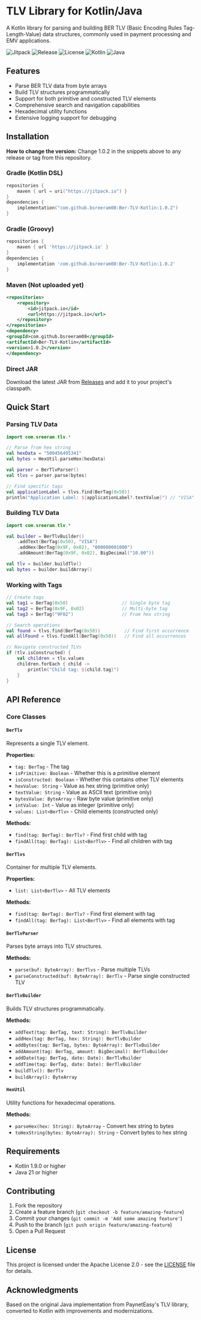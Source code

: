 # TLV Library for Kotlin/Java

A Kotlin library for parsing and building BER TLV (Basic Encoding Rules Tag-Length-Value) data structures, commonly used in payment processing and EMV applications.

![Jitpack](https://jitpack.io/v/bsreeram08/Ber-TLV-Kotlin.svg)
![Release](https://github.com/bsreeram08/Ber-TLV-Kotlin/actions/workflows/release.yml/badge.svg)
![License](https://img.shields.io/badge/License-Apache%202.0-blue.svg)
![Kotlin](https://img.shields.io/badge/kotlin-2.1.21-blue.svg)
![Java](https://img.shields.io/badge/java-21-orange.svg)

## Features

- Parse BER TLV data from byte arrays
- Build TLV structures programmatically
- Support for both primitive and constructed TLV elements
- Comprehensive search and navigation capabilities
- Hexadecimal utility functions
- Extensive logging support for debugging

## Installation

**How to change the version:**
Change 1.0.2 in the snippets above to any release or tag from this repository.

### Gradle (Kotlin DSL)
```kotlin
repositories {
    maven { url = uri("https://jitpack.io") }
}
dependencies {
    implementation("com.github.bsreeram08:Ber-TLV-Kotlin:1.0.2")
}
```

### Gradle (Groovy)
```groovy
repositories {
    maven { url 'https://jitpack.io' }
}
dependencies {
    implementation 'com.github.bsreeram08:Ber-TLV-Kotlin:1.0.2'
}
```

### Maven (Not uploaded yet)
```xml
<repositories>
    <repository>
        <id>jitpack.io</id>
        <url>https://jitpack.io</url>
    </repository>
</repositories>
<dependency>
<groupId>com.github.bsreeram08</groupId>
<artifactId>Ber-TLV-Kotlin</artifactId>
<version>1.0.2</version>
</dependency>
```

### Direct JAR
Download the latest JAR from [Releases](../../releases) and add it to your project's classpath.

## Quick Start

### Parsing TLV Data

```kotlin
import com.sreeram.tlv.*

// Parse from hex string
val hexData = "500456495341"
val bytes = HexUtil.parseHex(hexData)

val parser = BerTlvParser()
val tlvs = parser.parse(bytes)

// Find specific tags
val applicationLabel = tlvs.find(BerTag(0x50))
println("Application Label: ${applicationLabel?.textValue}") // "VISA"
```

### Building TLV Data

```kotlin
import com.sreeram.tlv.*

val builder = BerTlvBuilder()
    .addText(BerTag(0x50), "VISA")
    .addHex(BerTag(0x9F, 0x02), "000000001000")
    .addAmount(BerTag(0x9F, 0x02), BigDecimal("10.00"))

val tlv = builder.buildTlv()
val bytes = builder.buildArray()
```

### Working with Tags

```kotlin
// Create tags
val tag1 = BerTag(0x50)                    // Single byte tag
val tag2 = BerTag(0x9F, 0x02)              // Multi-byte tag
val tag3 = BerTag("9F02")                  // From hex string

// Search operations
val found = tlvs.find(BerTag(0x50))         // Find first occurrence
val allFound = tlvs.findAll(BerTag(0x50))   // Find all occurrences

// Navigate constructed TLVs
if (tlv.isConstructed) {
    val children = tlv.values
    children.forEach { child ->
        println("Child tag: ${child.tag}")
    }
}
```

## API Reference

### Core Classes

#### `BerTlv`
Represents a single TLV element.

**Properties:**
- `tag: BerTag` - The tag
- `isPrimitive: Boolean` - Whether this is a primitive element
- `isConstructed: Boolean` - Whether this contains other TLV elements
- `hexValue: String` - Value as hex string (primitive only)
- `textValue: String` - Value as ASCII text (primitive only)
- `bytesValue: ByteArray` - Raw byte value (primitive only)
- `intValue: Int` - Value as integer (primitive only)
- `values: List<BerTlv>` - Child elements (constructed only)

**Methods:**
- `find(tag: BerTag): BerTlv?` - Find first child with tag
- `findAll(tag: BerTag): List<BerTlv>` - Find all children with tag

#### `BerTlvs`
Container for multiple TLV elements.

**Properties:**
- `list: List<BerTlv>` - All TLV elements

**Methods:**
- `find(tag: BerTag): BerTlv?` - Find first element with tag
- `findAll(tag: BerTag): List<BerTlv>` - Find all elements with tag

#### `BerTlvParser`
Parses byte arrays into TLV structures.

**Methods:**
- `parse(buf: ByteArray): BerTlvs` - Parse multiple TLVs
- `parseConstructed(buf: ByteArray): BerTlv` - Parse single constructed TLV

#### `BerTlvBuilder`
Builds TLV structures programmatically.

**Methods:**
- `addText(tag: BerTag, text: String): BerTlvBuilder`
- `addHex(tag: BerTag, hex: String): BerTlvBuilder`
- `addBytes(tag: BerTag, bytes: ByteArray): BerTlvBuilder`
- `addAmount(tag: BerTag, amount: BigDecimal): BerTlvBuilder`
- `addDate(tag: BerTag, date: Date): BerTlvBuilder`
- `addTime(tag: BerTag, date: Date): BerTlvBuilder`
- `buildTlv(): BerTlv`
- `buildArray(): ByteArray`

#### `HexUtil`
Utility functions for hexadecimal operations.

**Methods:**
- `parseHex(hex: String): ByteArray` - Convert hex string to bytes
- `toHexString(bytes: ByteArray): String` - Convert bytes to hex string

## Requirements

- Kotlin 1.9.0 or higher
- Java 21 or higher

## Contributing

1. Fork the repository
2. Create a feature branch (`git checkout -b feature/amazing-feature`)
3. Commit your changes (`git commit -m 'Add some amazing feature'`)
4. Push to the branch (`git push origin feature/amazing-feature`)
5. Open a Pull Request

## License

This project is licensed under the Apache License 2.0 - see the [LICENSE](LICENSE) file for details.

## Acknowledgments

Based on the original Java implementation from PaynetEasy's TLV library, converted to Kotlin with improvements and modernizations.
